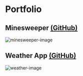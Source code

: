 
# Portfolio 


## Minesweeper  [(GitHub)](https://github.com/LarryNUofU/LarryNguyen-Minesweeper)

![minesweeper-image](https://larrynuofu.github.io/minesweeper4.gif)


## Weather App  [(GitHub)](https://github.com/LarryNUofU/LarryNguyen-WeatherApp)

![weather-image](https://larrynuofu.github.io/weather.gif)

